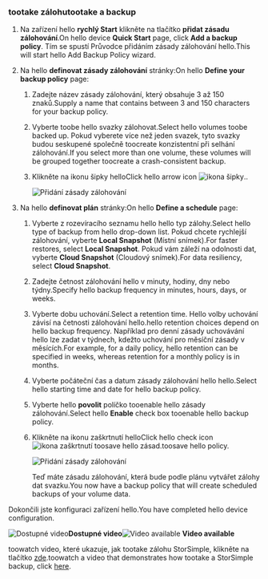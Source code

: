 <!--author=alkohli last changed: 9/17/15-->

### <a name="tootake-a-backup"></a><span data-ttu-id="2bb6f-101">tootake zálohu</span><span class="sxs-lookup"><span data-stu-id="2bb6f-101">tootake a backup</span></span>
1. <span data-ttu-id="2bb6f-102">Na zařízení hello **rychlý Start** klikněte na tlačítko **přidat zásadu zálohování**.</span><span class="sxs-lookup"><span data-stu-id="2bb6f-102">On hello device **Quick Start** page, click **Add a backup policy**.</span></span> <span data-ttu-id="2bb6f-103">Tím se spustí Průvodce přidáním zásady zálohování hello.</span><span class="sxs-lookup"><span data-stu-id="2bb6f-103">This will start hello Add Backup Policy wizard.</span></span> 
2. <span data-ttu-id="2bb6f-104">Na hello **definovat zásady zálohování** stránky:</span><span class="sxs-lookup"><span data-stu-id="2bb6f-104">On hello **Define your backup policy** page:</span></span>
   
   1. <span data-ttu-id="2bb6f-105">Zadejte název zásady zálohování, který obsahuje 3 až 150 znaků.</span><span class="sxs-lookup"><span data-stu-id="2bb6f-105">Supply a name that contains between 3 and 150 characters for your backup policy.</span></span>
   2. <span data-ttu-id="2bb6f-106">Vyberte toobe hello svazky zálohovat.</span><span class="sxs-lookup"><span data-stu-id="2bb6f-106">Select hello volumes toobe backed up.</span></span> <span data-ttu-id="2bb6f-107">Pokud vyberete více než jeden svazek, tyto svazky budou seskupené společně toocreate konzistentní při selhání zálohování.</span><span class="sxs-lookup"><span data-stu-id="2bb6f-107">If you select more than one volume, these volumes will be grouped together toocreate a crash-consistent backup.</span></span>
   3. <span data-ttu-id="2bb6f-108">Klikněte na ikonu šipky hello</span><span class="sxs-lookup"><span data-stu-id="2bb6f-108">Click hello arrow icon</span></span> ![ikona šipky](./media/storsimple-take-backup/HCS_ArrowIcon-include.png)<span data-ttu-id="2bb6f-110">.</span><span class="sxs-lookup"><span data-stu-id="2bb6f-110">.</span></span> 
      
      ![Přidání zásady zálohování](./media/storsimple-take-backup/HCS_AddBackupPolicyWizard1M-include.png)
3. <span data-ttu-id="2bb6f-112">Na hello **definovat plán** stránky:</span><span class="sxs-lookup"><span data-stu-id="2bb6f-112">On hello **Define a schedule** page:</span></span>
   
   1. <span data-ttu-id="2bb6f-113">Vyberte z rozevíracího seznamu hello hello typ zálohy.</span><span class="sxs-lookup"><span data-stu-id="2bb6f-113">Select hello type of backup from hello drop-down list.</span></span> <span data-ttu-id="2bb6f-114">Pokud chcete rychlejší zálohování, vyberte **Local Snapshot** (Místní snímek).</span><span class="sxs-lookup"><span data-stu-id="2bb6f-114">For faster restores, select **Local Snapshot**.</span></span> <span data-ttu-id="2bb6f-115">Pokud vám záleží na odolnosti dat, vyberte **Cloud Snapshot** (Cloudový snímek).</span><span class="sxs-lookup"><span data-stu-id="2bb6f-115">For data resiliency, select **Cloud Snapshot**.</span></span>
   2. <span data-ttu-id="2bb6f-116">Zadejte četnost zálohování hello v minuty, hodiny, dny nebo týdny.</span><span class="sxs-lookup"><span data-stu-id="2bb6f-116">Specify hello backup frequency in minutes, hours, days, or weeks.</span></span>
   3. <span data-ttu-id="2bb6f-117">Vyberte dobu uchování.</span><span class="sxs-lookup"><span data-stu-id="2bb6f-117">Select a retention time.</span></span> <span data-ttu-id="2bb6f-118">Hello volby uchování závisí na četnosti zálohování hello.</span><span class="sxs-lookup"><span data-stu-id="2bb6f-118">hello retention choices depend on hello backup frequency.</span></span> <span data-ttu-id="2bb6f-119">Například pro denní zásady uchovávání hello lze zadat v týdnech, kdežto uchování pro měsíční zásady v měsících.</span><span class="sxs-lookup"><span data-stu-id="2bb6f-119">For example, for a daily policy, hello retention can be specified in weeks, whereas retention for a monthly policy is in months.</span></span>
   4. <span data-ttu-id="2bb6f-120">Vyberte počáteční čas a datum zásady zálohování hello hello.</span><span class="sxs-lookup"><span data-stu-id="2bb6f-120">Select hello starting time and date for hello backup policy.</span></span>
   5. <span data-ttu-id="2bb6f-121">Vyberte hello **povolit** políčko tooenable hello zásady zálohování.</span><span class="sxs-lookup"><span data-stu-id="2bb6f-121">Select hello **Enable** check box tooenable hello backup policy.</span></span> 
   6. <span data-ttu-id="2bb6f-122">Klikněte na ikonu zaškrtnutí hello</span><span class="sxs-lookup"><span data-stu-id="2bb6f-122">Click hello check icon</span></span> ![ikona zaškrtnutí](./media/storsimple-take-backup/HCS_CheckIcon-include.png) <span data-ttu-id="2bb6f-124">toosave hello zásad.</span><span class="sxs-lookup"><span data-stu-id="2bb6f-124">toosave hello policy.</span></span>
      
      ![Přidání zásady zálohování](./media/storsimple-take-backup/HCS_AddBackupPolicyWizard2M-include.png)
      
      <span data-ttu-id="2bb6f-126">Teď máte zásadu zálohování, která bude podle plánu vytvářet zálohy dat svazku.</span><span class="sxs-lookup"><span data-stu-id="2bb6f-126">You now have a backup policy that will create scheduled backups of your volume data.</span></span>

<span data-ttu-id="2bb6f-127">Dokončili jste konfiguraci zařízení hello.</span><span class="sxs-lookup"><span data-stu-id="2bb6f-127">You have completed hello device configuration.</span></span> 

<span data-ttu-id="2bb6f-128">![Dostupné video](./media/storsimple-take-backup/Video_icon.png)**Dostupné video**</span><span class="sxs-lookup"><span data-stu-id="2bb6f-128">![Video available](./media/storsimple-take-backup/Video_icon.png) **Video available**</span></span>

<span data-ttu-id="2bb6f-129">toowatch video, které ukazuje, jak tootake zálohu StorSimple, klikněte na tlačítko [zde](https://azure.microsoft.com/documentation/videos/take-a-storsimple-backup/).</span><span class="sxs-lookup"><span data-stu-id="2bb6f-129">toowatch a video that demonstrates how tootake a StorSimple backup, click [here](https://azure.microsoft.com/documentation/videos/take-a-storsimple-backup/).</span></span>

